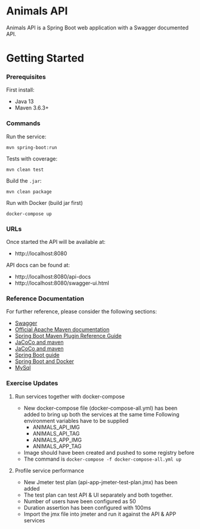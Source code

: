 # Animals API

Animals API is a Spring Boot web application with a Swagger documented API.

# Getting Started

### Prerequisites

First install:

* Java 13
* Maven 3.6.3+

### Commands

Run the service:

    mvn spring-boot:run
    
Tests with coverage:

    mvn clean test
    
Build the `.jar`:

    mvn clean package    


Run with Docker (build jar first)

    docker-compose up


### URLs

Once started the API will be available at:

 * http://localhost:8080
 
 
API docs can be found at:

* http://localhost:8080/api-docs
* http://localhost:8080/swagger-ui.html
 

### Reference Documentation
For further reference, please consider the following sections:

* [Swagger](https://www.baeldung.com/spring-rest-openapi-documentation)
* [Official Apache Maven documentation](https://maven.apache.org/guides/index.html)
* [Spring Boot Maven Plugin Reference Guide](https://docs.spring.io/spring-boot/docs/2.2.5.RELEASE/maven-plugin/)
* [JaCoCo and maven](https://www.baeldung.com/jacoco)
* [JaCoCo and maven](https://automationrhapsody.com/automated-code-coverage-of-unit-tests-with-jacoco-and-maven)
* [Spring Boot guide](https://spring.io/guides/gs/spring-boot)
* [Spring Boot and Docker](https://spring.io/guides/gs/spring-boot-docker/)
* [MySql](https://spring.io/guides/gs/accessing-data-mysql/)

### Exercise Updates

1. Run services together with docker-compose
    * New docker-compose file (docker-compose-all.yml) has been added to bring up both the services at the same time
      Following environment variables have to be supplied
      * ANIMALS_API_IMG
      * ANIMALS_API_TAG
      * ANIMALS_APP_IMG
      * ANIMALS_APP_TAG
    * Image should have been created and pushed to some registry before
    * The command is `docker-compose -f docker-compose-all.yml up`
    
2. Profile service performance      
    * New Jmeter test plan (api-app-jmeter-test-plan.jmx) has been added
    * The test plan can test API & UI separately and both together. 
    * Number of users have been configured as 50
    * Duration assertion has been configured with 100ms
    * Import the jmx file into jmeter and run it against the API & APP services
